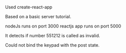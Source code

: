 Used create-react-app 

Based on a basic server tutorial.

nodeJs runs on port 3000
reactjs app runs on port 5000

It detects if number 551212 is called as invalid.

Could not bind the keypad with the post state.
